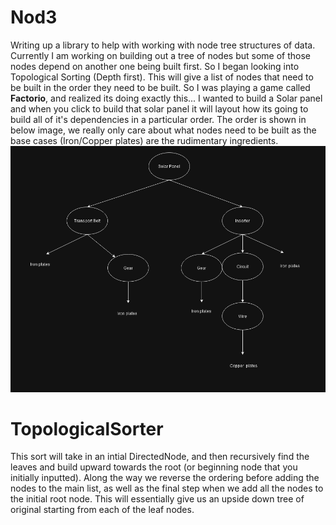# Nod3
 

Writing up a library to help with working with node tree structures of data. Currently I am working on building out a tree of nodes but some of those nodes depend on another one being built first. So I began looking into Topological Sorting (Depth first). This will give a list of nodes that need to be built in the order they need to be built.
So I was playing a game called **Factorio**, and realized its doing exactly this... I wanted to build a Solar panel and when you click to build that solar panel it will layout how its going to build all of it's dependencies in a particular order. The order is shown in below image, we really only care about what nodes need to be built as the base cases (Iron/Copper plates) are the rudimentary ingredients.
 ![What is this](FactorioExample.png)

<h1>TopologicalSorter</h1>
This sort will take in an intial DirectedNode, and then recursively find the leaves and build upward towards the root (or beginning node that you initially inputted).
Along the way we reverse the ordering before adding the nodes to the main list, as well as the final step when we add all the nodes to the initial root node. This will essentially give us an upside down tree of original starting from each of the leaf nodes.
